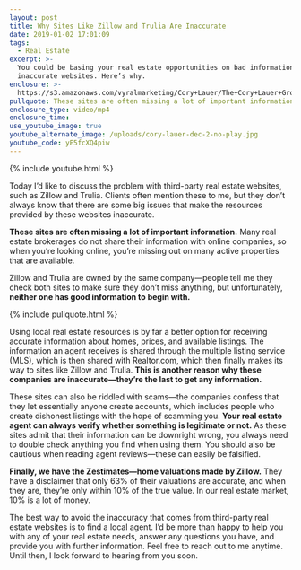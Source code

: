 ```yaml
---
layout: post
title: Why Sites Like Zillow and Trulia Are Inaccurate
date: 2019-01-02 17:01:09
tags:
  - Real Estate
excerpt: >-
  You could be basing your real estate opportunities on bad information from
  inaccurate websites. Here’s why.
enclosure: >-
  https://s3.amazonaws.com/vyralmarketing/Cory+Lauer/The+Cory+Lauer+Group-+Why+Sites+Like+Zillow+and+Trulia+Are+Inaccurate.mp4
pullquote: These sites are often missing a lot of important information.
enclosure_type: video/mp4
enclosure_time:
use_youtube_image: true
youtube_alternate_image: /uploads/cory-lauer-dec-2-no-play.jpg
youtube_code: yE5fcXQ4piw
---
```


{% include youtube.html %}

Today I’d like to discuss the problem with third-party real estate websites, such as Zillow and Trulia. Clients often mention these to me, but they don’t always know that there are some big issues that make the resources provided by these websites inaccurate.

**These sites are often missing a lot of important information.** Many real estate brokerages do not share their information with online companies, so when you’re looking online, you’re missing out on many active properties that are available.

Zillow and Trulia are owned by the same company—people tell me they check both sites to make sure they don’t miss anything, but unfortunately, **neither one has good information to begin with.&nbsp;**

{% include pullquote.html %}

Using local real estate resources is by far a better option for receiving accurate information about homes, prices, and available listings. The information an agent receives is shared through the multiple listing service (MLS), which is then shared with Realtor.com, which then finally makes its way to sites like Zillow and Trulia. **This is another reason why these companies are inaccurate—they’re the last to get any information.**

These sites can also be riddled with scams—the companies confess that they let essentially anyone create accounts, which includes people who create dishonest listings with the hope of scamming you. **Your real estate agent can always verify whether something is legitimate or not.** As these sites admit that their information can be downright wrong, you always need to double check anything you find when using them. You should also be cautious when reading agent reviews—these can easily be falsified.&nbsp;

**Finally, we have the Zestimates—home valuations made by Zillow.** They have a disclaimer that only 63% of their valuations are accurate, and when they are, they’re only within 10% of the true value. In our real estate market, 10% is a lot of money.&nbsp;

The best way to avoid the inaccuracy that comes from third-party real estate websites is to find a local agent. I’d be more than happy to help you with any of your real estate needs, answer any questions you have, and provide you with further information. Feel free to reach out to me anytime. Until then, I look forward to hearing from you soon.